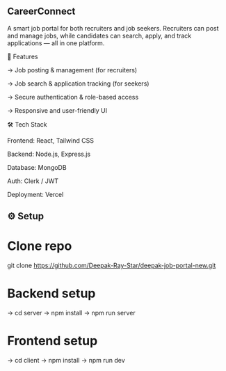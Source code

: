 ## CareerConnect

A smart job portal for both recruiters and job seekers. Recruiters can post and manage jobs, while candidates can search, apply, and track applications — all in one platform.

🚀 Features

-> Job posting & management (for recruiters)

-> Job search & application tracking (for seekers)

-> Secure authentication & role-based access

-> Responsive and user-friendly UI

🛠️ Tech Stack

Frontend: React, Tailwind CSS

Backend: Node.js, Express.js

Database: MongoDB

Auth: Clerk / JWT

Deployment: Vercel 

 ## ⚙️ Setup

 # Clone repo
git clone https://github.com/Deepak-Ray-Star/deepak-job-portal-new.git

# Backend setup
-> cd server 
-> npm install
-> npm run server

# Frontend setup
-> cd client 
-> npm install 
-> npm run dev
